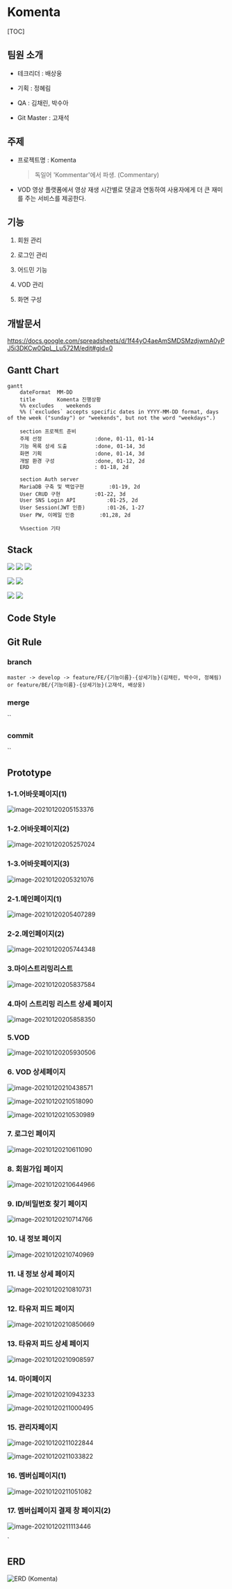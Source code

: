 # Komenta

[TOC]


## 팀원 소개

- 테크리더 : 배상웅

- 기획 : 정혜림

- QA : 김채린, 박수아

- Git Master : 고재석



## 주제

- 프로젝트명 : Komenta

  > 독일어 'Kommentar'에서 파생. (Commentary)

- VOD 영상 플랫폼에서 영상 재생 시간별로 댓글과 연동하여 사용자에게 더 큰 재미를 주는 서비스를 제공한다.



## 기능

1. 회원 관리

2. 로그인 관리

3. 어드민 기능

4. VOD 관리

5. 화면 구성



## 개발문서

https://docs.google.com/spreadsheets/d/1f44yO4aeAmSMDSMzdjwmA0yPJ5i3DKCw0QpL_Lu572M/edit#gid=0



## Gantt Chart

```mermaid
gantt
    dateFormat  MM-DD
    title       Komenta 진행상황
    %% excludes    weekends
    %% (`excludes` accepts specific dates in YYYY-MM-DD format, days of the week ("sunday") or "weekends", but not the word "weekdays".)

    section 프로젝트 준비
    주제 선정				  :done, 01-11, 01-14
    기능 목록 상세 도출			:done, 01-14, 3d
    화면 기획				  :done, 01-14, 3d
    개발 환경 구성             :done, 01-12, 2d
    ERD                     : 01-18, 2d

    section Auth server
    MariaDB 구축 및 백업구현     	 :01-19, 2d
    User CRUD 구현 		   :01-22, 3d
    User SNS Login API          :01-25, 2d
    User Session(JWT 인증)       :01-26, 1-27
    User PW, 이메일 인증        :01,28, 2d

    %%section 기타
```

## Stack

<img src="https://img.shields.io/badge/Spring-success?style=flat-square&logo=Spring&logoColor=white"/></a>
<img src="https://img.shields.io/badge/IntelliJ-9cf?style=flat-square&logo=intelliJ IDEA&logoColor=white"/></a>
<img src="https://img.shields.io/badge/Gradle-inactive?style=flat-square&logo=Gradle&logoColor=white"/></a>

<img src="https://img.shields.io/badge/Vue.js-green?style=flat-square&logo=Vue.js&logoColor=white"/></a>
<img src="https://img.shields.io/badge/VSCode-informational?style=flat-square&logo=Visual Studio Code&logoColor=white"/></a>

<img src="https://img.shields.io/badge/MariaDB-informational?style=flat-square&logo=MariaDB&logoColor=white"/></a>
<img src="https://img.shields.io/badge/Docker-informational?style=flat-square&logo=Docker&logoColor=white"/></a>


## Code Style



## Git Rule

### branch

`master -> develop -> feature/FE/{기능이름}-{상세기능}(김채린, 박수아, 정혜림) or feature/BE/{기능이름}-{상세기능}(고재석, 배상웅)`

### merge

``

### commit

``



## Prototype

### 1-1.어바웃페이지(1)

![image-20210120205153376](README.assets/image-20210120205153376.png)



### 1-2.어바웃페이지(2)

![image-20210120205257024](README.assets/image-20210120205257024.png)



### 1-3.어바웃페이지(3)

![image-20210120205321076](README.assets/image-20210120205321076.png)





### 2-1.메인페이지(1) 

![image-20210120205407289](README.assets/image-20210120205407289.png)



### 2-2.메인페이지(2)

![image-20210120205744348](README.assets/image-20210120205744348.png)



### 3.마이스트리밍리스트

![image-20210120205837584](README.assets/image-20210120205837584.png)



### 4.마이 스트리밍 리스트 상세 페이지

![image-20210120205858350](README.assets/image-20210120205858350.png)



### 5.VOD

![image-20210120205930506](README.assets/image-20210120205930506.png)



### 6. VOD 상세페이지

![image-20210120210438571](README.assets/image-20210120210438571.png)

![image-20210120210518090](README.assets/image-20210120210518090.png)

![image-20210120210530989](README.assets/image-20210120210530989.png)



### 7. 로그인 페이지

![image-20210120210611090](README.assets/image-20210120210611090.png) 



### 8. 회원가입 페이지

![image-20210120210644966](README.assets/image-20210120210644966.png)



### 9. ID/비밀번호 찾기 페이지

![image-20210120210714766](README.assets/image-20210120210714766.png)



### 10. 내 정보 페이지

![image-20210120210740969](README.assets/image-20210120210740969.png)



### 11. 내 정보 상세 페이지

![image-20210120210810731](README.assets/image-20210120210810731.png)



### 12. 타유저 피드 페이지

![image-20210120210850669](README.assets/image-20210120210850669.png)



### 13. 타유저 피드 상세 페이지

![image-20210120210908597](README.assets/image-20210120210908597.png)



### 14. 마이페이지

![image-20210120210943233](README.assets/image-20210120210943233.png)

![image-20210120211000495](README.assets/image-20210120211000495.png)



### 15. 관리자페이지

![image-20210120211022844](README.assets/image-20210120211022844.png)

![image-20210120211033822](README.assets/image-20210120211033822.png)



### 16. 멤버십페이지(1)

![image-20210120211051082](README.assets/image-20210120211051082.png)



### 17. 멤버십페이지 결제 창 페이지(2)

![image-20210120211113446](README.assets/image-20210120211113446.png)

`





## ERD


![ERD (Komenta)](README.assets/ERD(Komenta).png)